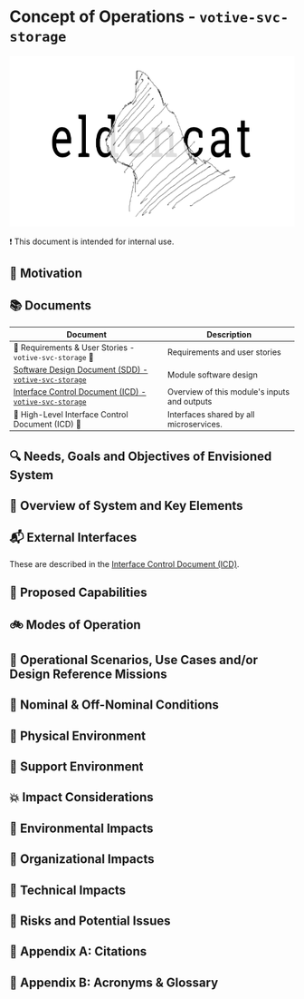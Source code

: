 # Concept of Operations - `votive-svc-storage`

<center>

<picture>
  <source media="(prefers-color-scheme: dark)" srcset="https://github.com/eldencat/terraform/raw/main/src/shared/eldencat-banner-dark.png">
  <source media="(prefers-color-scheme: light)" srcset="https://github.com/eldencat/terraform/raw/main/src/shared/eldencat-banner.png">
  <img alt="Eldencat logo in light and dark." style="height:300px" src="https://github.com/eldencat/terraform/raw/main/src/shared/eldencat-banner.png">
</picture>

</center>

:exclamation: This document is intended for internal use.

## :running: Motivation

## :books: Documents

Document | Description
--- | ---
:construction: Requirements & User Stories - `votive-svc-storage` :construction: | Requirements and user stories
[Software Design Document (SDD) - `votive-svc-storage`](./sdd.md) | Module software design
[Interface Control Document (ICD) - `votive-svc-storage`](./icd.md) | Overview of this module's inputs and outputs
:construction: High-Level Interface Control Document (ICD) :construction: | Interfaces shared by all microservices.

## :mag: Needs, Goals and Objectives of Envisioned System

## :telescope: Overview of System and Key Elements

## :mailbox_with_mail: External Interfaces
These are described in the [Interface Control Document (ICD)](./icd.md).

## :carousel_horse: Proposed Capabilities

## :bike: Modes of Operation

## :station: Operational Scenarios, Use Cases and/or Design Reference Missions

## :slot_machine: Nominal & Off-Nominal Conditions

## :electric_plug: Physical Environment

## :eyes: Support Environment

## :boom: Impact Considerations

## :seedling: Environmental Impacts

## :busts_in_silhouette: Organizational Impacts

## :microscope: Technical Impacts

## :space_invader: Risks and Potential Issues

## :bookmark: Appendix A: Citations

## :bookmark_tabs: Appendix B: Acronyms & Glossary
